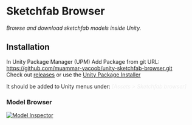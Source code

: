 # Sketchfab Browser
*Browse and download sketchfab models inside Unity.*

## Installation ##
In Unity Package Manager (UPM) Add Package from git URL:<BR>
https://github.com/muammar-yacoob/unity-sketchfab-browser.git<br>
Check out <a href="../../releases">releases</a> or use the <a href="http://package-installer.glitch.me/v1/installer/OpenUPM/com.sparkgames.sketchfabbrowser?registry=https://package.openupm.com">Unity Package Installer</a>

It should be added to Unity menus under: *<font color=#eeeeee>[Assets > Sketchfab browser]</font>*

### Model Browser
[![Model Inspector](./res/model-browser.png)](https://sketchfab.com/3d-models/starbutts-564e02a97528499388ca00d3c6bdb044)

